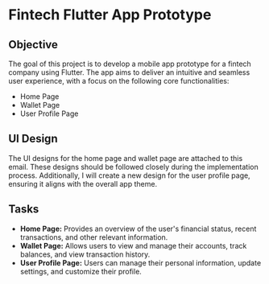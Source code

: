 # Fintech Flutter App Prototype

## Objective

The goal of this project is to develop a mobile app prototype for a fintech company using Flutter. The app aims to deliver an intuitive and seamless user experience, with a focus on the following core functionalities:
- Home Page
- Wallet Page
- User Profile Page

## UI Design

The UI designs for the home page and wallet page are attached to this email. These designs should be followed closely during the implementation process. Additionally, I will create a new design for the user profile page, ensuring it aligns with the overall app theme.

## Tasks

- **Home Page:** Provides an overview of the user's financial status, recent transactions, and other relevant information.
- **Wallet Page:** Allows users to view and manage their accounts, track balances, and view transaction history.
- **User Profile Page:** Users can manage their personal information, update settings, and customize their profile.

